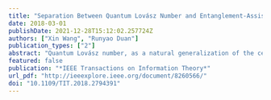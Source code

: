 ```yaml
---
title: "Separation Between Quantum Lovász Number and Entanglement-Assisted Zero-Error Classical Capacity"
date: 2018-03-01
publishDate: 2021-12-28T15:12:02.257724Z
authors: ["Xin Wang", "Runyao Duan"]
publication_types: ["2"]
abstract: "Quantum Lovász number, as a natural generalization of the celebrated Lovśz number in graph theory, is the best known efficiently computable upper bound of the entanglement-assisted zero-error classical capacity of a quantum channel. However, it remains an intriguing open problem whether this number always coincides with the entanglement-assisted zero-error capacity. Here we show that there is a strict gap between these two quantities for a class of explicitly constructed qutrit-to-qutrit channels. Our key approach is to show that for this class of channels both the one-shot zero-error communication capacity and the one-shot zero-error simulation cost in the presence of quantum no-signalling correlations (QNSC), a more broader class of resources than entanglement, are exactly four, while the quantum Lov'ź number is strictly larger than that. Interestingly, for this class of channels, the quantum fractional packing number is strictly larger than the QNSC-assisted or quantum feedback-assisted zero-error classical capacity. Note that these quantities are all equal for classical channels."
featured: false
publication: "*IEEE Transactions on Information Theory*"
url_pdf: "http://ieeexplore.ieee.org/document/8260566/"
doi: "10.1109/TIT.2018.2794391"
---
```


